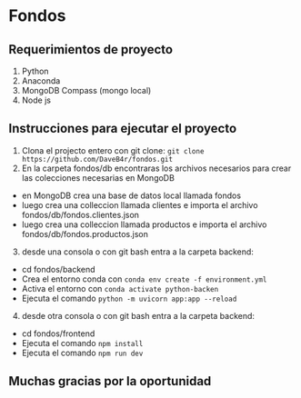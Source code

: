 # Fondos
## Requerimientos de proyecto
1. Python
2. Anaconda
3. MongoDB Compass (mongo local)
4. Node js

## Instrucciones para ejecutar el proyecto
1. Clona el projecto entero con git clone: ```git clone https://github.com/DaveB4r/fondos.git```
2. En la carpeta fondos/db encontraras los archivos necesarios para crear las colecciones necesarias en MongoDB
  - en MongoDB crea una base de datos local llamada fondos
  - luego crea una colleccion llamada clientes e importa el archivo fondos/db/fondos.clientes.json
  - luego crea una colleccion llamada productos e importa el archivo fondos/db/fondos.productos.json
3. desde una consola o con git bash entra a la carpeta backend:
  - cd fondos/backend
  - Crea el entorno conda con ```conda env create -f environment.yml```
  - Activa el entorno con ```conda activate python-backen```
  - Ejecuta el comando ```python -m uvicorn app:app --reload```
4. desde otra consola o con git bash entra a la carpeta backend:
  - cd fondos/frontend
  - Ejecuta el comando ```npm install```
  - Ejecuta el comando ```npm run dev```

## Muchas gracias por la oportunidad